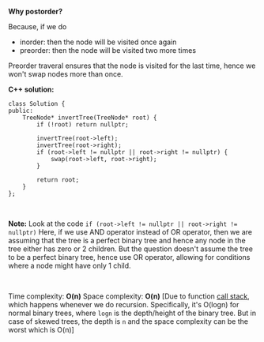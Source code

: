 **Why postorder?**

Because, if we do
* inorder: then the node will be visited once again
* preorder: then the node will be visited two more times

Preorder traveral ensures that the node is visited for the last time, hence we won't swap nodes more than once.



**C++ solution:**

```
class Solution {
public:
    TreeNode* invertTree(TreeNode* root) {
        if (!root) return nullptr;
        
        invertTree(root->left);
        invertTree(root->right);
        if (root->left != nullptr || root->right != nullptr) {
            swap(root->left, root->right);
        }
        
        return root;
    }
};
```

<br>

**Note:** Look at the code
`if (root->left != nullptr || root->right != nullptr)`
Here, if we use AND operator instead of OR operator, then we are assuming that the tree is a perfect binary tree and hence any node in the tree either has zero or 2 children. But the question doesn't assume the tree to be a perfect binary tree, hence use OR operator, allowing for conditions where a node might have only 1 child.

<br>

Time complexity: **O(n)**
Space complexity: **O(n)** [Due to function [call stack](https://en.wikipedia.org/wiki/Call_stack), which happens whenever we do recursion. Specifically, it's O(logn) for normal binary trees, where `logn` is the depth/height of the binary tree. But in case of skewed trees, the depth is `n` and the space complexity can be the worst which is O(n)]

